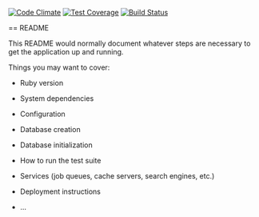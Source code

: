 [![Code Climate](https://codeclimate.com/github/andela-mogala/shot/badges/gpa.svg)](https://codeclimate.com/github/andela-mogala/shot)
[![Test Coverage](https://codeclimate.com/github/andela-mogala/shot/badges/coverage.svg)](https://codeclimate.com/github/andela-mogala/shot/coverage)
[![Build Status](https://travis-ci.org/andela-mogala/shot.svg?branch=master)](https://travis-ci.org/andela-mogala/shot)

== README

This README would normally document whatever steps are necessary to get the
application up and running.

Things you may want to cover:

* Ruby version

* System dependencies

* Configuration

* Database creation

* Database initialization

* How to run the test suite

* Services (job queues, cache servers, search engines, etc.)

* Deployment instructions

* ...

